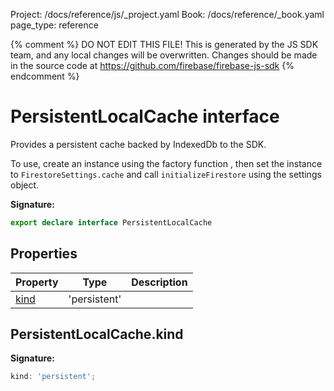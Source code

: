 Project: /docs/reference/js/_project.yaml
Book: /docs/reference/_book.yaml
page_type: reference

{% comment %}
DO NOT EDIT THIS FILE!
This is generated by the JS SDK team, and any local changes will be
overwritten. Changes should be made in the source code at
https://github.com/firebase/firebase-js-sdk
{% endcomment %}

# PersistentLocalCache interface
Provides a persistent cache backed by IndexedDb to the SDK.

To use, create an instance using the factory function , then set the instance to `FirestoreSettings.cache` and call `initializeFirestore` using the settings object.

<b>Signature:</b>

```typescript
export declare interface PersistentLocalCache 
```

## Properties

|  Property | Type | Description |
|  --- | --- | --- |
|  [kind](./firestore_.persistentlocalcache.md#persistentlocalcachekind) | 'persistent' |  |

## PersistentLocalCache.kind

<b>Signature:</b>

```typescript
kind: 'persistent';
```
